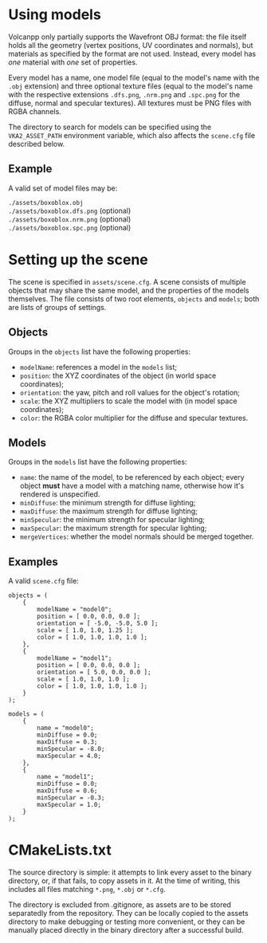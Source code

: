 # Using models

Volcanpp only partially supports the Wavefront OBJ format: the file itself
holds all the geometry (vertex positions, UV coordinates and normals),
but materials as specified by the format are not used. Instead, every model
has *one* material with *one* set of properties.

Every model has a name, one model file (equal to the model's name with the
`.obj` extension) and three optional texture files (equal to the model's name
with the respective extensions `.dfs.png`, `.nrm.png` and `.spc.png` for
the diffuse, normal and specular textures). All textures must be PNG files
with RGBA channels.

The directory to search for models can be specified using the `VKA2_ASSET_PATH`
environment variable, which also affects the `scene.cfg` file described below.

## Example

A valid set of model files may be:

`./assets/boxoblox.obj`  
`./assets/boxoblox.dfs.png` (optional)  
`./assets/boxoblox.nrm.png` (optional)  
`./assets/boxoblox.spc.png` (optional)


# Setting up the scene

The scene is specified in `assets/scene.cfg`. A scene consists of multiple
objects that may share the same model, and the properties of the models
themselves. The file consists of two root elements, `objects` and `models`;
both are lists of groups of settings.

## Objects

Groups in the `objects` list have the following properties:

- `modelName`: references a model in the `models` list;
- `position`: the XYZ coordinates of the object (in world space coordinates);
- `orientation`: the yaw, pitch and roll values for the object's rotation;
- `scale`: the XYZ multipliers to scale the model with (in model space coordinates);
- `color`: the RGBA color multiplier for the diffuse and specular textures.

## Models

Groups in the `models` list have the following properties:

- `name`: the name of the model, to be referenced by each object; every object
  **must** have a model with a matching name, otherwise how it's rendered
  is unspecified.
- `minDiffuse`: the minimum strength for diffuse lighting;
- `maxDiffuse`: the maximum strength for diffuse lighting;
- `minSpecular`: the minimum strength for specular lighting;
- `maxSpecular`: the maximum strength for specular lighting;
- `mergeVertices`: whether the model normals should be merged together.

## Examples

A valid `scene.cfg` file:

```
objects = (
	{
		modelName = "model0";
		position = [ 0.0, 0.0, 0.0 ];
		orientation = [ -5.0, -5.0, 5.0 ];
		scale = [ 1.0, 1.0, 1.25 ];
		color = [ 1.0, 1.0, 1.0, 1.0 ];
	},
	{
		modelName = "model1";
		position = [ 0.0, 0.0, 0.0 ];
		orientation = [ 5.0, 0.0, 0.0 ];
		scale = [ 1.0, 1.0, 1.0 ];
		color = [ 1.0, 1.0, 1.0, 1.0 ];
	}
);

models = (
	{
		name = "model0";
		minDiffuse = 0.0;
		maxDiffuse = 0.3;
		minSpecular = -8.0;
		maxSpecular = 4.0;
	},
	{
		name = "model1";
		minDiffuse = 0.0;
		maxDiffuse = 0.6;
		minSpecular = -0.3;
		maxSpecular = 1.0;
	}
);
```


# CMakeLists.txt

The source directory is simple: it attempts to link every asset to the binary
directory, or, if that fails, to copy assets in it. At the time of writing,
this includes all files matching `*.png`, `*.obj` or `*.cfg`.

The directory is excluded from .gitignore, as assets are to be stored separatedly
from the repository. They can be locally copied to the assets directory to make
debugging or testing more convenient, or they can be manually placed directly in
the binary directory after a successful build.
